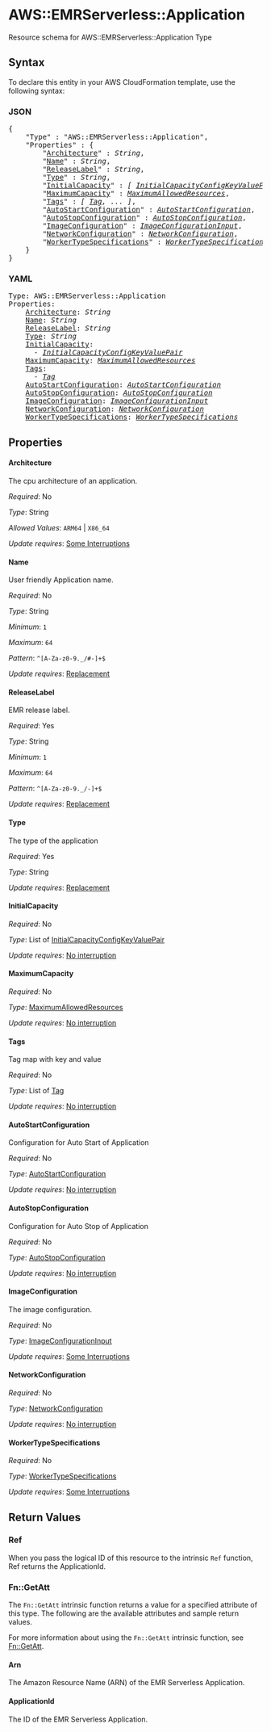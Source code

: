 # AWS::EMRServerless::Application

Resource schema for AWS::EMRServerless::Application Type

## Syntax

To declare this entity in your AWS CloudFormation template, use the following syntax:

### JSON

<pre>
{
    "Type" : "AWS::EMRServerless::Application",
    "Properties" : {
        "<a href="#architecture" title="Architecture">Architecture</a>" : <i>String</i>,
        "<a href="#name" title="Name">Name</a>" : <i>String</i>,
        "<a href="#releaselabel" title="ReleaseLabel">ReleaseLabel</a>" : <i>String</i>,
        "<a href="#type" title="Type">Type</a>" : <i>String</i>,
        "<a href="#initialcapacity" title="InitialCapacity">InitialCapacity</a>" : <i>[ <a href="initialcapacityconfigkeyvaluepair.md">InitialCapacityConfigKeyValuePair</a>, ... ]</i>,
        "<a href="#maximumcapacity" title="MaximumCapacity">MaximumCapacity</a>" : <i><a href="maximumallowedresources.md">MaximumAllowedResources</a></i>,
        "<a href="#tags" title="Tags">Tags</a>" : <i>[ <a href="tag.md">Tag</a>, ... ]</i>,
        "<a href="#autostartconfiguration" title="AutoStartConfiguration">AutoStartConfiguration</a>" : <i><a href="autostartconfiguration.md">AutoStartConfiguration</a></i>,
        "<a href="#autostopconfiguration" title="AutoStopConfiguration">AutoStopConfiguration</a>" : <i><a href="autostopconfiguration.md">AutoStopConfiguration</a></i>,
        "<a href="#imageconfiguration" title="ImageConfiguration">ImageConfiguration</a>" : <i><a href="imageconfigurationinput.md">ImageConfigurationInput</a></i>,
        "<a href="#networkconfiguration" title="NetworkConfiguration">NetworkConfiguration</a>" : <i><a href="networkconfiguration.md">NetworkConfiguration</a></i>,
        "<a href="#workertypespecifications" title="WorkerTypeSpecifications">WorkerTypeSpecifications</a>" : <i><a href="workertypespecifications.md">WorkerTypeSpecifications</a></i>
    }
}
</pre>

### YAML

<pre>
Type: AWS::EMRServerless::Application
Properties:
    <a href="#architecture" title="Architecture">Architecture</a>: <i>String</i>
    <a href="#name" title="Name">Name</a>: <i>String</i>
    <a href="#releaselabel" title="ReleaseLabel">ReleaseLabel</a>: <i>String</i>
    <a href="#type" title="Type">Type</a>: <i>String</i>
    <a href="#initialcapacity" title="InitialCapacity">InitialCapacity</a>: <i>
      - <a href="initialcapacityconfigkeyvaluepair.md">InitialCapacityConfigKeyValuePair</a></i>
    <a href="#maximumcapacity" title="MaximumCapacity">MaximumCapacity</a>: <i><a href="maximumallowedresources.md">MaximumAllowedResources</a></i>
    <a href="#tags" title="Tags">Tags</a>: <i>
      - <a href="tag.md">Tag</a></i>
    <a href="#autostartconfiguration" title="AutoStartConfiguration">AutoStartConfiguration</a>: <i><a href="autostartconfiguration.md">AutoStartConfiguration</a></i>
    <a href="#autostopconfiguration" title="AutoStopConfiguration">AutoStopConfiguration</a>: <i><a href="autostopconfiguration.md">AutoStopConfiguration</a></i>
    <a href="#imageconfiguration" title="ImageConfiguration">ImageConfiguration</a>: <i><a href="imageconfigurationinput.md">ImageConfigurationInput</a></i>
    <a href="#networkconfiguration" title="NetworkConfiguration">NetworkConfiguration</a>: <i><a href="networkconfiguration.md">NetworkConfiguration</a></i>
    <a href="#workertypespecifications" title="WorkerTypeSpecifications">WorkerTypeSpecifications</a>: <i><a href="workertypespecifications.md">WorkerTypeSpecifications</a></i>
</pre>

## Properties

#### Architecture

The cpu architecture of an application.

_Required_: No

_Type_: String

_Allowed Values_: <code>ARM64</code> | <code>X86_64</code>

_Update requires_: [Some Interruptions](https://docs.aws.amazon.com/AWSCloudFormation/latest/UserGuide/using-cfn-updating-stacks-update-behaviors.html#updates-with-some-interruption)
#### Name

User friendly Application name.

_Required_: No

_Type_: String

_Minimum_: <code>1</code>

_Maximum_: <code>64</code>

_Pattern_: <code>^[A-Za-z0-9._\/#-]+$</code>

_Update requires_: [Replacement](https://docs.aws.amazon.com/AWSCloudFormation/latest/UserGuide/using-cfn-updating-stacks-update-behaviors.html#update-replacement)

#### ReleaseLabel

EMR release label.

_Required_: Yes

_Type_: String

_Minimum_: <code>1</code>

_Maximum_: <code>64</code>

_Pattern_: <code>^[A-Za-z0-9._/-]+$</code>

_Update requires_: [Replacement](https://docs.aws.amazon.com/AWSCloudFormation/latest/UserGuide/using-cfn-updating-stacks-update-behaviors.html#update-replacement)

#### Type

The type of the application

_Required_: Yes

_Type_: String

_Update requires_: [Replacement](https://docs.aws.amazon.com/AWSCloudFormation/latest/UserGuide/using-cfn-updating-stacks-update-behaviors.html#update-replacement)

#### InitialCapacity

_Required_: No

_Type_: List of <a href="initialcapacityconfigkeyvaluepair.md">InitialCapacityConfigKeyValuePair</a>

_Update requires_: [No interruption](https://docs.aws.amazon.com/AWSCloudFormation/latest/UserGuide/using-cfn-updating-stacks-update-behaviors.html#update-no-interrupt)

#### MaximumCapacity

_Required_: No

_Type_: <a href="maximumallowedresources.md">MaximumAllowedResources</a>

_Update requires_: [No interruption](https://docs.aws.amazon.com/AWSCloudFormation/latest/UserGuide/using-cfn-updating-stacks-update-behaviors.html#update-no-interrupt)

#### Tags

Tag map with key and value

_Required_: No

_Type_: List of <a href="tag.md">Tag</a>

_Update requires_: [No interruption](https://docs.aws.amazon.com/AWSCloudFormation/latest/UserGuide/using-cfn-updating-stacks-update-behaviors.html#update-no-interrupt)

#### AutoStartConfiguration

Configuration for Auto Start of Application

_Required_: No

_Type_: <a href="autostartconfiguration.md">AutoStartConfiguration</a>

_Update requires_: [No interruption](https://docs.aws.amazon.com/AWSCloudFormation/latest/UserGuide/using-cfn-updating-stacks-update-behaviors.html#update-no-interrupt)

#### AutoStopConfiguration

Configuration for Auto Stop of Application

_Required_: No

_Type_: <a href="autostopconfiguration.md">AutoStopConfiguration</a>

_Update requires_: [No interruption](https://docs.aws.amazon.com/AWSCloudFormation/latest/UserGuide/using-cfn-updating-stacks-update-behaviors.html#update-no-interrupt)

#### ImageConfiguration

The image configuration.

_Required_: No

_Type_: <a href="imageconfigurationinput.md">ImageConfigurationInput</a>

_Update requires_: [Some Interruptions](https://docs.aws.amazon.com/AWSCloudFormation/latest/UserGuide/using-cfn-updating-stacks-update-behaviors.html#updates-with-some-interruption)
#### NetworkConfiguration

_Required_: No

_Type_: <a href="networkconfiguration.md">NetworkConfiguration</a>

_Update requires_: [No interruption](https://docs.aws.amazon.com/AWSCloudFormation/latest/UserGuide/using-cfn-updating-stacks-update-behaviors.html#update-no-interrupt)

#### WorkerTypeSpecifications

_Required_: No

_Type_: <a href="workertypespecifications.md">WorkerTypeSpecifications</a>

_Update requires_: [Some Interruptions](https://docs.aws.amazon.com/AWSCloudFormation/latest/UserGuide/using-cfn-updating-stacks-update-behaviors.html#updates-with-some-interruption)
## Return Values

### Ref

When you pass the logical ID of this resource to the intrinsic `Ref` function, Ref returns the ApplicationId.

### Fn::GetAtt

The `Fn::GetAtt` intrinsic function returns a value for a specified attribute of this type. The following are the available attributes and sample return values.

For more information about using the `Fn::GetAtt` intrinsic function, see [Fn::GetAtt](https://docs.aws.amazon.com/AWSCloudFormation/latest/UserGuide/intrinsic-function-reference-getatt.html).

#### Arn

The Amazon Resource Name (ARN) of the EMR Serverless Application.

#### ApplicationId

The ID of the EMR Serverless Application.

